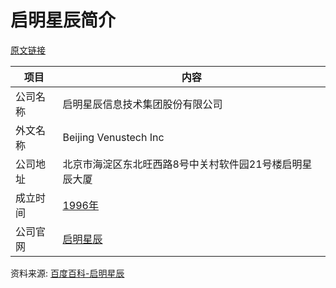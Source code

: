 # 启明星辰简介

[原文链接](https://www.it-this-year.com/2020/04/22/157)

|项目|内容|
|-----|-----|
|公司名称|启明星辰信息技术集团股份有限公司|
|外文名称|Beijing Venustech Inc|
|公司地址|北京市海淀区东北旺西路8号中关村软件园21号楼启明星辰大厦|
|成立时间|[1996年](https://www.it-this-year.com/2020/01/22/74)|
|公司官网|[启明星辰](https://www.venustech.com.cn/)|

资料来源: 
[百度百科-启明星辰](https://baike.baidu.com/item/%E5%90%AF%E6%98%8E%E6%98%9F%E8%BE%B0/10964436?fr=aladdin)